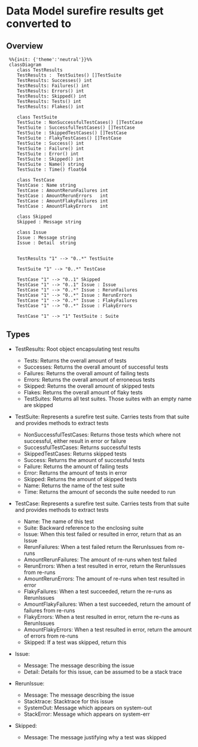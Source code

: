 # Data Model surefire results get converted to

## Overview

```mermaid
 %%{init: {'theme':'neutral'}}%%
 classDiagram
    class TestResults
    TestResults :  TestSuites() []TestSuite
    TestResults: Successes() int
	TestResults: Failures() int
	TestResults: Errors() int
	TestResults: Skipped() int
	TestResults: Tests() int
    TestResults: Flakes() int

    class TestSuite
    TestSuite :	NonSuccessfulTestCases() []TestCase
	TestSuite : SuccessfulTestCases() []TestCase
	TestSuite : SkippedTestCases() []TestCase
    TestSuite : FlakyTestCases() []TestCase
	TestSuite : Success() int
	TestSuite : Failure() int
	TestSuite : Error() int
	TestSuite : Skipped() int
	TestSuite : Name() string
	TestSuite : Time() float64

    class TestCase
    TestCase : Name string
	TestCase : AmountRerunFailures int
	TestCase : AmountRerunErrors   int
	TestCase : AmountFlakyFailures int
	TestCase : AmountFlakyErrors   int

    class Skipped
    Skipped : Message string

    class Issue
    Issue : Message string
	Issue : Detail  string


    TestResults "1" --> "0..*" TestSuite

    TestSuite "1" --> "0..*" TestCase

    TestCase "1" --> "0..1" Skipped
    TestCase "1" --> "0..1" Issue : Issue
    TestCase "1" --> "0..*" Issue : RerunFailures
    TestCase "1" --> "0..*" Issue : RerunErrors
    TestCase "1" --> "0..*" Issue : FlakyFailures
    TestCase "1" --> "0..*" Issue : FlakyErrors

    TestCase "1" --> "1" TestSuite : Suite
```

## Types
- TestResults: Root object encapsulating test results
    - Tests: Returns the overall amount of tests
    - Successes: Returns the overall amount of successful tests
    - Failures: Returns the overall amount of failing tests
    - Errors: Returns the overall amount of erroneous tests
    - Skipped: Returns the overall amount of skipped tests
    - Flakes: Returns the overall amount of flaky tests
    - TestSuites: Returns all test suites. Those suites with an empty name are skipped
    
- TestSuite: Represents a surefire test suite. Carries tests from that suite and provides methods to extract tests
    - NonSuccessfulTestCases: Returns those tests which where not successful, either result in error or failure
    - SuccessfulTestCases: Returns successful tests
    - SkippedTestCases: Returns skipped tests
	- Success: Returns the amount of successful tests
	- Failure: Returns the amount of failing tests
	- Error: Returns the amount of tests in error
	- Skipped: Returns the amount of skipped tests
	- Name: Returns the name of the test suite
	- Time: Returns the amount of seconds the suite needed to run

- TestCase: Represents a surefire test suite. Carries tests from that suite and provides methods to extract tests
    - Name: The name of this test
    - Suite: Backward reference to the enclosing suite
    - Issue: When this test failed or resulted in error, return that as an Issue
    - RerunFailures: When a test failed return the RerunIssues from re-runs
    - AmountRerunFailures: The amount of re-runs when test failed
    - RerunErrors: When a test resulted in error, return the RerunIssues from re-runs
    - AmountRerunErrors: The amount of re-runs when test resulted in error
    - FlakyFailures: When a test succeeded, return the re-runs as RerunIssues
    - AmountFlakyFailures: When a test succeeded, return the amount of failures from re-runs
    - FlakyErrors: When a test resulted in error, return the re-runs as RerunIssues
    - AmountFlakyErrors: When a test resulted in error, return the amount of errors from re-runs
    - Skipped: If a test was skipped, return this

- Issue: 
    - Message: The message describing the issue
	- Detail: Details for this issue, can be assumed to be a stack trace

- RerunIssue:
    - Message: The message describing the issue
    - Stacktrace: Stacktrace for this issue
    - SystemOut: Message which appears on system-out
    - StackError: Message which appears on system-err
  
- Skipped:
    - Message: The message justifying why a test was skipped
